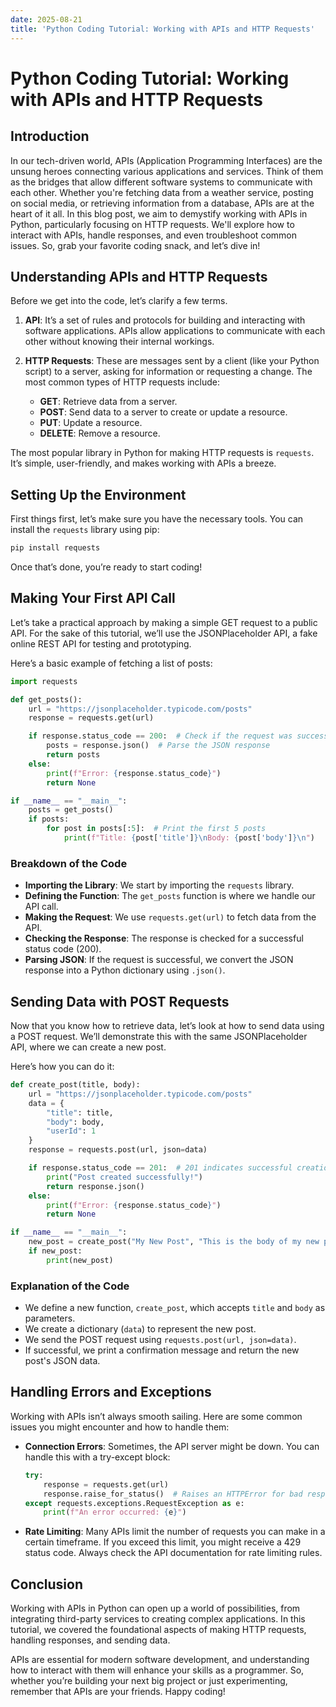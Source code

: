 ```yaml
---
date: 2025-08-21
title: 'Python Coding Tutorial: Working with APIs and HTTP Requests'
---
```


# Python Coding Tutorial: Working with APIs and HTTP Requests

## Introduction

In our tech-driven world, APIs (Application Programming Interfaces) are the unsung heroes connecting various applications and services. Think of them as the bridges that allow different software systems to communicate with each other. Whether you're fetching data from a weather service, posting on social media, or retrieving information from a database, APIs are at the heart of it all. In this blog post, we aim to demystify working with APIs in Python, particularly focusing on HTTP requests. We'll explore how to interact with APIs, handle responses, and even troubleshoot common issues. So, grab your favorite coding snack, and let’s dive in!

<!-- more -->
## Understanding APIs and HTTP Requests

Before we get into the code, let’s clarify a few terms.

1. **API**: It’s a set of rules and protocols for building and interacting with software applications. APIs allow applications to communicate with each other without knowing their internal workings.

2. **HTTP Requests**: These are messages sent by a client (like your Python script) to a server, asking for information or requesting a change. The most common types of HTTP requests include:
   - **GET**: Retrieve data from a server.
   - **POST**: Send data to a server to create or update a resource.
   - **PUT**: Update a resource.
   - **DELETE**: Remove a resource.

The most popular library in Python for making HTTP requests is `requests`. It’s simple, user-friendly, and makes working with APIs a breeze.

## Setting Up the Environment

First things first, let’s make sure you have the necessary tools. You can install the `requests` library using pip:

```bash
pip install requests
```

Once that’s done, you’re ready to start coding!

## Making Your First API Call

Let’s take a practical approach by making a simple GET request to a public API. For the sake of this tutorial, we’ll use the JSONPlaceholder API, a fake online REST API for testing and prototyping.

Here’s a basic example of fetching a list of posts:

```python
import requests

def get_posts():
    url = "https://jsonplaceholder.typicode.com/posts"
    response = requests.get(url)

    if response.status_code == 200:  # Check if the request was successful
        posts = response.json()  # Parse the JSON response
        return posts
    else:
        print(f"Error: {response.status_code}")
        return None

if __name__ == "__main__":
    posts = get_posts()
    if posts:
        for post in posts[:5]:  # Print the first 5 posts
            print(f"Title: {post['title']}\nBody: {post['body']}\n")
```

### Breakdown of the Code

- **Importing the Library**: We start by importing the `requests` library.
- **Defining the Function**: The `get_posts` function is where we handle our API call.
- **Making the Request**: We use `requests.get(url)` to fetch data from the API.
- **Checking the Response**: The response is checked for a successful status code (200).
- **Parsing JSON**: If the request is successful, we convert the JSON response into a Python dictionary using `.json()`.

## Sending Data with POST Requests

Now that you know how to retrieve data, let’s look at how to send data using a POST request. We’ll demonstrate this with the same JSONPlaceholder API, where we can create a new post.

Here’s how you can do it:

```python
def create_post(title, body):
    url = "https://jsonplaceholder.typicode.com/posts"
    data = {
        "title": title,
        "body": body,
        "userId": 1
    }
    response = requests.post(url, json=data)

    if response.status_code == 201:  # 201 indicates successful creation
        print("Post created successfully!")
        return response.json()
    else:
        print(f"Error: {response.status_code}")
        return None

if __name__ == "__main__":
    new_post = create_post("My New Post", "This is the body of my new post.")
    if new_post:
        print(new_post)
```

### Explanation of the Code

- We define a new function, `create_post`, which accepts `title` and `body` as parameters.
- We create a dictionary (`data`) to represent the new post.
- We send the POST request using `requests.post(url, json=data)`.
- If successful, we print a confirmation message and return the new post's JSON data.

## Handling Errors and Exceptions

Working with APIs isn’t always smooth sailing. Here are some common issues you might encounter and how to handle them:

- **Connection Errors**: Sometimes, the API server might be down. You can handle this with a try-except block:
  
  ```python
  try:
      response = requests.get(url)
      response.raise_for_status()  # Raises an HTTPError for bad responses
  except requests.exceptions.RequestException as e:
      print(f"An error occurred: {e}")
  ```

- **Rate Limiting**: Many APIs limit the number of requests you can make in a certain timeframe. If you exceed this limit, you might receive a 429 status code. Always check the API documentation for rate limiting rules.

## Conclusion

Working with APIs in Python can open up a world of possibilities, from integrating third-party services to creating complex applications. In this tutorial, we covered the foundational aspects of making HTTP requests, handling responses, and sending data. 

APIs are essential for modern software development, and understanding how to interact with them will enhance your skills as a programmer. So, whether you’re building your next big project or just experimenting, remember that APIs are your friends. Happy coding!